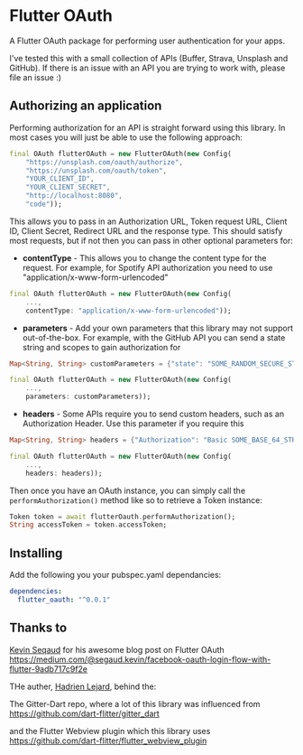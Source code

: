 # Flutter OAuth

A Flutter OAuth package for performing user authentication for your apps.

I've tested this with a small collection of APIs (Buffer, Strava, Unsplash and GitHub). If there
is an issue with an API you are trying to work with, please file an issue :)

## Authorizing an application

Performing authorization for an API is straight forward using this library. In most cases you
will just be able to use the following approach:

```dart
final OAuth flutterOAuth = new FlutterOAuth(new Config(
    "https://unsplash.com/oauth/authorize",
    "https://unsplash.com/oauth/token",
    "YOUR_CLIENT_ID",
    "YOUR_CLIENT_SECRET",
    "http://localhost:8080",
    "code"));
```

This allows you to pass in an Authorization URL, Token request URL, Client ID, Client Secret,
Redirect URL and the response type. This should satisfy most requests, but if not then you can pass
in other optional parameters for:

- __contentType__ - This allows you to change the content type for the request. For example, for Spotify
API authorization you need to use "application/x-www-form-urlencoded"

```dart
final OAuth flutterOAuth = new FlutterOAuth(new Config(
    ...,
    contentType: "application/x-www-form-urlencoded"));
```

- __parameters__ - Add your own parameters that this library may not support out-of-the-box. For example,
with the GitHub API you can send a state string and scopes to gain authorization for

```dart
Map<String, String> customParameters = {"state": "SOME_RANDOM_SECURE_STRING", "scope": "public_repo"};

final OAuth flutterOAuth = new FlutterOAuth(new Config(
    ...,
    parameters: customParameters));
```

- __headers__ - Some APIs require you to send custom headers, such as an Authorization Header. Use this
parameter if you require this

```dart
Map<String, String> headers = {"Authorization": "Basic SOME_BASE_64_STRING"};

final OAuth flutterOAuth = new FlutterOAuth(new Config(
    ...,
    headers: headers));
```

Then once you have an OAuth instance, you can simply call the `performAuthorization()` method like so to retrieve a Token instance:

```dart
Token token = await flutterOauth.performAuthorization();
String accessToken = token.accessToken;
```
    
## Installing

Add the following you your pubspec.yaml dependancies:

```yaml
dependencies:
  flutter_oauth: "^0.0.1"
```

## Thanks to

[Kevin Seqaud](https://medium.com/@segaud.kevin/facebook-oauth-login-flow-with-flutter-9adb717c9f2e) for his awesome blog post on Flutter OAuth https://medium.com/@segaud.kevin/facebook-oauth-login-flow-with-flutter-9adb717c9f2e

THe auther, [Hadrien Lejard](https://twitter.com/hadrienlejard), behind the:

The Gitter-Dart repo, where a lot of this library was influenced from https://github.com/dart-flitter/gitter_dart

and the Flutter Webview plugin which this library uses https://github.com/dart-flitter/flutter_webview_plugin
